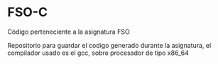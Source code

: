 # FSO-C
Código perteneciente a la asignatura FSO

Repositorio para guardar el codigo generado durante la asignatura, el compilador usado es el gcc, sobre procesador de tipo x86_64

